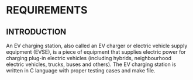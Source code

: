 # REQUIREMENTS

## INTRODUCTION
An EV charging station, also called an EV charger or electric vehicle supply equipment (EVSE), is a piece of equipment that supplies electric power for charging plug-in electric vehicles (including hybrids, neighbourhood electric vehicles, trucks, buses and others).
The EV charging station is written in C language with proper testing cases and make file.
